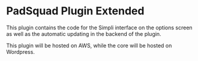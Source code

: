 # PadSquad Plugin Extended
This plugin contains the code for the Simpli interface on the options screen as well as the automatic updating in the backend of the plugin.

This plugin will be hosted on AWS, while the core will be hosted on Wordpress.